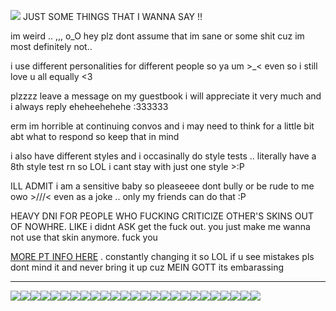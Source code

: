 ![](https://cdn.discordapp.com/attachments/886288865156005918/1178593546140389426/Untitled357_20231119190819.png?ex=6576b5c6&is=656440c6&hm=5038359b067509ec8a2a2b7989bf9a064dfe9d8ad19769631178737f6a15ee66&)
JUST SOME THINGS THAT I WANNA SAY !!

im weird .. ,,, o_O hey plz dont assume that im sane or some shit cuz im most definitely not..

i use different personalities for different people so ya um >_< even so i still love u all equally <3

plzzzz leave a message on my guestbook i will appreciate it very much and i always reply eheheehehehe :333333

erm im horrible at continuing convos and i may need to think for a little bit abt what to respond so keep that in mind

i also have different styles and i occasinally do style tests .. literally have a 8th style test rn so LOL i cant stay with just one style >:P

ILL ADMIT i am a sensitive baby so pleaseeee dont bully or be rude to me owo >///< even as a joke .. only my friends can do that :P

HEAVY DNI FOR PEOPLE WHO FUCKING CRITICIZE OTHER'S SKINS OUT OF NOWHRE. LIKE i didnt ASK get the fuck out. you just make me wanna not use that skin anymore. fuck you

[MORE PT INFO HERE](https://rentry.co/rinukute-ponytown) . constantly changing it so LOL if u see mistakes pls dont mind it and never bring it up cuz MEIN GOTT its embarassing

***
![](https://cdn.discordapp.com/attachments/886288865156005918/1178706033225506846/68747470733a2f2f36342e6d656469612e74756d626c722e636f6d2f39323435613135646164333466336236626435313739393038...86531332d61662f73313030783230302f636366393130373738323034656431336235323464633464623734316130303966623038653437632e6a7067.jpg?ex=65771e89&is=6564a989&hm=516c1765520ea13e9c2e20f3c220642bff6a6a01f14c68b747e8fe823072501f&)![](https://autism.crd.co/assets/images/gallery05/364bbefc_original.png?v=69d6a439)![](https://cdn.discordapp.com/attachments/886288865156005918/1178558218922885191/68747470733a2f2f36342e6d656469612e74756d626c722e636f6d2f61373734313463376234656666383363396435303635386336...3935622d64342f73313030783230302f393931346537373361343733336665613762343536393534626634323330643863623462393036342e67696676_1.gif?ex=657694df&is=65641fdf&hm=3216b93392ea361cdeca2a9f8730eefdf117b86123e0779c2e63171ba11d1212&)![](https://64.media.tumblr.com/b3867a8cf2b31bbcfc219f3394d09029/509dca664f2eb5e4-e7/s100x200/0dc1569ad5e1d8a52125c2243f699bcdfeae407b.png)![](https://64.media.tumblr.com/1cb93ea6cb652eb39aa0028ba858b49b/509dca664f2eb5e4-44/s100x200/7ffabcb3d4565d9b32f75709e0356a65fd5107cd.png)![](https://autism.crd.co/assets/images/gallery05/69c38c38_original.gif?v=69d6a439)![](https://autism.crd.co/assets/images/gallery05/8b60c391_original.png?v=69d6a439)![](https://autism.crd.co/assets/images/gallery05/4a1a48c0_original.gif?v=69d6a439)![](https://images-wixmp-ed30a86b8c4ca887773594c2.wixmp.com/f/61670035-05a4-481c-b62a-565903bec13e/dcj2w6x-f494a802-f89c-4aa4-8e71-6f7153960174.png?token=eyJ0eXAiOiJKV1QiLCJhbGciOiJIUzI1NiJ9.eyJzdWIiOiJ1cm46YXBwOjdlMGQxODg5ODIyNjQzNzNhNWYwZDQxNWVhMGQyNmUwIiwiaXNzIjoidXJuOmFwcDo3ZTBkMTg4OTgyMjY0MzczYTVmMGQ0MTVlYTBkMjZlMCIsIm9iaiI6W1t7InBhdGgiOiJcL2ZcLzYxNjcwMDM1LTA1YTQtNDgxYy1iNjJhLTU2NTkwM2JlYzEzZVwvZGNqMnc2eC1mNDk0YTgwMi1mODljLTRhYTQtOGU3MS02ZjcxNTM5NjAxNzQucG5nIn1dXSwiYXVkIjpbInVybjpzZXJ2aWNlOmZpbGUuZG93bmxvYWQiXX0.SykqdW4R1JMxD-nVoi57TpbwlW80igI9DmY7EE3oJ2o)![](https://64.media.tumblr.com/1e87e567cc20d96b329805c2b3f2d9ee/tumblr_pbjlg5AUEY1xz2nuuo2_100.png)![](https://images-wixmp-ed30a86b8c4ca887773594c2.wixmp.com/f/962387b8-c05b-46bd-bba5-92cd8e6e21fa/d7p2kbk-b7911980-5f35-4edf-80ea-677945589dea.gif?token=eyJ0eXAiOiJKV1QiLCJhbGciOiJIUzI1NiJ9.eyJpc3MiOiJ1cm46YXBwOjdlMGQxODg5ODIyNjQzNzNhNWYwZDQxNWVhMGQyNmUwIiwic3ViIjoidXJuOmFwcDo3ZTBkMTg4OTgyMjY0MzczYTVmMGQ0MTVlYTBkMjZlMCIsImF1ZCI6WyJ1cm46c2VydmljZTpmaWxlLmRvd25sb2FkIl0sIm9iaiI6W1t7InBhdGgiOiIvZi85NjIzODdiOC1jMDViLTQ2YmQtYmJhNS05MmNkOGU2ZTIxZmEvZDdwMmtiay1iNzkxMTk4MC01ZjM1LTRlZGYtODBlYS02Nzc5NDU1ODlkZWEuZ2lmIn1dXX0.Ndl0XlcQa6jpHKBpcoVkCcaDyTFG1BfriuapF-G_Kec)![](https://images-wixmp-ed30a86b8c4ca887773594c2.wixmp.com/f/6ed76751-77a9-4922-9c57-37fb824e6091/d5rj9lf-b3950140-f92f-4a2d-84a0-c57382abdec2.png?token=eyJ0eXAiOiJKV1QiLCJhbGciOiJIUzI1NiJ9.eyJpc3MiOiJ1cm46YXBwOjdlMGQxODg5ODIyNjQzNzNhNWYwZDQxNWVhMGQyNmUwIiwic3ViIjoidXJuOmFwcDo3ZTBkMTg4OTgyMjY0MzczYTVmMGQ0MTVlYTBkMjZlMCIsImF1ZCI6WyJ1cm46c2VydmljZTpmaWxlLmRvd25sb2FkIl0sIm9iaiI6W1t7InBhdGgiOiIvZi82ZWQ3Njc1MS03N2E5LTQ5MjItOWM1Ny0zN2ZiODI0ZTYwOTEvZDVyajlsZi1iMzk1MDE0MC1mOTJmLTRhMmQtODRhMC1jNTczODJhYmRlYzIucG5nIn1dXX0.EbQhLtnc4FvGs4djmz0J5ltSr23oIcTTPWMG6OreUfs)![](https://images-wixmp-ed30a86b8c4ca887773594c2.wixmp.com/f/ff6dd003-e363-4115-a6cd-7f2b6fe2e37b/dadkzrj-de996891-4bab-4f53-a082-94972686d6df.png?token=eyJ0eXAiOiJKV1QiLCJhbGciOiJIUzI1NiJ9.eyJpc3MiOiJ1cm46YXBwOjdlMGQxODg5ODIyNjQzNzNhNWYwZDQxNWVhMGQyNmUwIiwic3ViIjoidXJuOmFwcDo3ZTBkMTg4OTgyMjY0MzczYTVmMGQ0MTVlYTBkMjZlMCIsImF1ZCI6WyJ1cm46c2VydmljZTpmaWxlLmRvd25sb2FkIl0sIm9iaiI6W1t7InBhdGgiOiIvZi9mZjZkZDAwMy1lMzYzLTQxMTUtYTZjZC03ZjJiNmZlMmUzN2IvZGFka3pyai1kZTk5Njg5MS00YmFiLTRmNTMtYTA4Mi05NDk3MjY4NmQ2ZGYucG5nIn1dXX0.J5NBTx-gbJPupSXjTJsVqBeynJ3hUdbvTdweSYc2q4w)![](https://cdn.discordapp.com/attachments/886288865156005918/1178716238873100380/New_Project_24_D1DA403.gif?ex=6577280a&is=6564b30a&hm=eb1cf41a08f873eaf4f008b6a45c3eac3fb0c495b24948ade469d606177a24a0&)![](https://cdn.discordapp.com/attachments/886288865156005918/1178717458455076935/New_Project_24_6E4E26D.gif?ex=6577292d&is=6564b42d&hm=a8c8fbd52c2859940da951572068f0aee4db4b13bda2f42f53b1f2b90e1f6f06&)![](https://cdn.discordapp.com/attachments/886288865156005918/1178719847069261965/New_Project_24_6EAE3F0.gif?ex=65772b67&is=6564b667&hm=533f751ba3493a77e76e97ce7e4da7ae37672f84c877900ed5ed895e6f7ac91c&)![](https://supplies.ju.mp/assets/images/gallery01/12326321_original.jpg?v=6a50b904)![](https://supplies.ju.mp/assets/images/gallery01/5fb0f1c9_original.gif?v=6a50b904)![](https://supplies.ju.mp/assets/images/gallery01/4dedfdb1_original.gif?v=6a50b904)![](https://y2k.neocities.org/stamps/tumblr_pcagk9LdEg1wpplaao5_100.gif)![](https://y2k.neocities.org/stamps/tumblr_pcagk9LdEg1wpplaao4_100.png)![](https://y2k.neocities.org/stamps/tumblr_pcagk9LdEg1wpplaao3_100.png)![](https://y2k.neocities.org/stamps/tumblr_pcagk9LdEg1wpplaao1_100.gif)![](https://y2k.neocities.org/stamps/jvhjfkdjvhjuijfvi.png)![](https://y2k.neocities.org/stamps/tumblr_inline_pbk6zbvnsb1vjkfs0_540.png)
